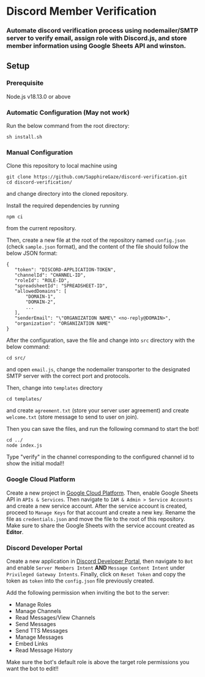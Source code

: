 # Discord Member Verification

### Automate discord verification process using nodemailer/SMTP server to verify email, assign role with Discord.js, and store member information using Google Sheets API and winston.

## **Setup**

### **Prerequisite**

Node.js v18.13.0 or above

### **Automatic Configuration** (May not work)

Run the below command from the root directory:

```
sh install.sh
```

### **Manual Configuration**

Clone this repository to local machine using 

```
git clone https://github.com/SapphireGaze/discord-verification.git
cd discord-verification/
```

and change directory into the cloned repository.

Install the required dependencies by running 

```
npm ci 
```

from the current repository.

Then, create a new file at the root of the repository named `config.json` (check `sample.json` format), and the content of the file should follow the below JSON format:

```
{
   "token": "DISCORD-APPLICATION-TOKEN",
   "channelId": "CHANNEL-ID",
   "roleId": "ROLE-ID",
   "spreadsheetId": "SPREADSHEET-ID",
   "allowedDomains": [
       "DOMAIN-1",
       "DOMAIN-2",
       ...
   ],
   "senderEmail": "\"ORGANIZATION NAME\" <no-reply@DOMAIN>",
   "organization": "ORGANIZATION NAME"
}
```

After the configuration, save the file and change into `src` directory with the below command:

```
cd src/
```

and open `email.js`, change the nodemailer transporter to the designated SMTP server with the correct port and protocols.

Then, change into `templates` directory 

```
cd templates/
```

and create `agreement.txt` (store your server user agreement) and create `welcome.txt` (store message to send to user on join). 

Then you can save the files, and run the following command to start the bot! 

``` 
cd ../
node index.js
```

Type "verify" in the channel corresponding to the configured channel id to show the initial modal!!

### **Google Cloud Platform**

Create a new project in [Google Cloud Platform](https://console.cloud.google.com/getting-started). Then, enable Google Sheets API in `APIs & Services`. Then navigate to `IAM & Admin > Service Accounts` and create a new service account. After the service account is created, proceed to `Manage Keys` for that account and create a new key. Rename the file as `credentials.json` and move the file to the root of this repository. Make sure to share the Google Sheets with the service account created as **Editor**.

### **Discord Developer Portal**

Create a new application in [Discord Developer Portal](https://discord.com/developers/applications), then navigate to `Bot` and enable `Server Members Intent` **AND** `Message Content Intent` under `Privileged Gateway Intents`. Finally, click on `Reset Token` and copy the token as `token` into the `config.json` file previously created.   

Add the following permission when inviting the bot to the server:

- Manage Roles
- Manage Channels
- Read Messages/View Channels
- Send Messages
- Send TTS Messages
- Manage Messages
- Embed Links
- Read Message History

Make sure the bot's default role is above the target role permissions you want the bot to edit!!
